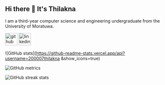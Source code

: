 ## Hi there 👋 It's Thilakna

<!--
**200007thilakna/200007thilakna** is a ✨ _special_ ✨ repository because its `README.md` (this file) appears on your GitHub profile.

Here are some ideas to get you started:

- 🔭 I’m currently working on ...
- 🌱 I’m currently learning ...
- 👯 I’m looking to collaborate on ...
- 🤔 I’m looking for help with ...
- 💬 Ask me about ...
- 📫 How to reach me: ...
- 😄 Pronouns: ...
- ⚡ Fun fact: ...
-->

I am a third-year computer science and engineering undergraduate from the University of Moratuwa. 



[<img src='https://cdn.jsdelivr.net/npm/simple-icons@3.0.1/icons/github.svg' alt='github' height='40'>](https://github.com/200007thilakna )  [<img src='https://cdn.jsdelivr.net/npm/simple-icons@3.0.1/icons/linkedin.svg' alt='linkedin' height='40'>](https://www.linkedin.com/in/thilakna-kumaratunga/)  

![GitHub stats](https://github-readme-stats.vercel.app/api?username=200007thilakna &show_icons=true)  

![GitHub metrics](https://metrics.lecoq.io/200007thilakna )  

![GitHub streak stats](https://streak-stats.demolab.com/?user=200007thilakna )  

